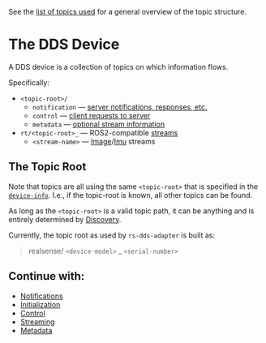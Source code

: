
See the [list of topics used](../include/realdds/topics/) for a general overview of the topic structure.


# The DDS Device

A DDS device is a collection of topics on which information flows.

Specifically:
* `<topic-root>/`
    * `notification` — [server notifications, responses, etc.](notifications.md)
    * `control` — [client requests to server](control.md)
    * `metadata` — [optional stream information](metadata.md)
* `rt/<topic-root>_` — ROS2-compatible [streams](streaming.md)
    * `<stream-name>` — [Image](https://github.com/ros2/common_interfaces/blob/rolling/sensor_msgs/msg/Image.msg)/[Imu](https://github.com/ros2/common_interfaces/blob/rolling/sensor_msgs/msg/Imu.msg) streams


## The Topic Root

Note that topics are all using the same `<topic-root>` that is specified in the [`device-info`](discovery.md). I.e., if the topic-root is known, all other topics can be found.

As long as the `<topic-root>` is a valid topic path, it can be anything and is entirely determined by [Discovery](discovery.md).

Currently, the topic root as used by `rs-dds-adapter` is built as:
> realsense/ `<device-model>` _ `<serial-number>`


## Continue with:

* [Notifications](notifications.md)
* [Initialization](initialization.md)
* [Control](control.md)
* [Streaming](streaming.md)
* [Metadata](metadata.md)
